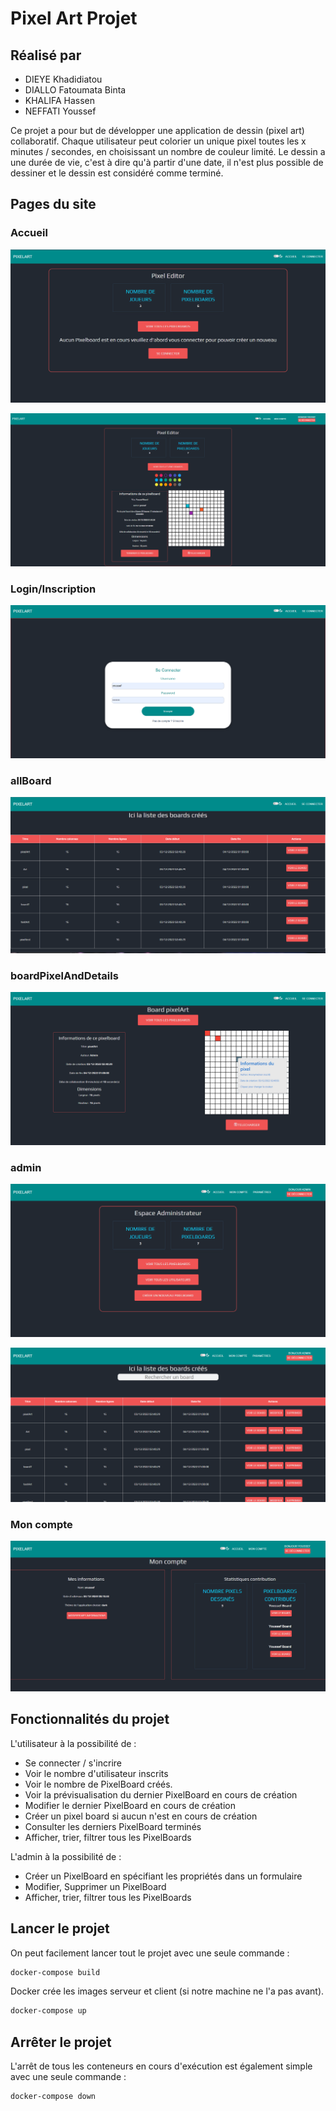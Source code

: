 
# Pixel Art Projet

## Réalisé par 
- DIEYE Khadidiatou
- DIALLO Fatoumata Binta
- KHALIFA Hassen
- NEFFATI Youssef

Ce projet a pour but de développer une application de dessin (pixel art) collaboratif. Chaque utilisateur peut colorier un unique pixel toutes les x minutes / secondes, en choisissant un nombre de couleur limité. Le dessin a une durée de vie, c'est à dire qu'à partir d'une date, il n'est plus possible de dessiner et le dessin est considéré comme terminé.

## Pages du site

### Accueil
![alt text](https://github.com/YoussefNeffati/react-pixel-art/blob/main/assetsReadme/accueil.PNG?raw=true)

![alt text](https://github.com/YoussefNeffati/react-pixel-art/blob/main/assetsReadme/Dessiner.png?raw=true)

### Login/Inscription
![alt text](https://github.com/YoussefNeffati/react-pixel-art/blob/main/assetsReadme/Login.png?raw=true)

### allBoard
![alt text](https://github.com/YoussefNeffati/react-pixel-art/blob/main/assetsReadme/ListPixels.PNG?raw=true)

### boardPixelAndDetails
![alt text](https://github.com/YoussefNeffati/react-pixel-art/blob/main/assetsReadme/DetailPixel.png?raw=true)

### admin
![alt text](https://github.com/YoussefNeffati/react-pixel-art/blob/main/assetsReadme/PageAdmin.png?raw=true)

![alt text](https://github.com/YoussefNeffati/react-pixel-art/blob/main/assetsReadme/ListPixelsAdmin.png?raw=true)

### Mon compte
![alt text](https://github.com/YoussefNeffati/react-pixel-art/blob/main/assetsReadme/MonCompte.png?raw=true)

## Fonctionnalités du projet
L'utilisateur à la possibilité de :
- Se connecter / s'incrire
- Voir le nombre d'utilisateur inscrits
- Voir le nombre de PixelBoard créés.
- Voir la prévisualisation du dernier PixelBoard en cours de création
- Modifier le dernier PixelBoard en cours de création
- Créer un pixel board si aucun n'est en cours de création
- Consulter les derniers PixelBoard terminés
- Afficher, trier, filtrer tous les PixelBoards

L'admin à la possibilité de :
- Créer un PixelBoard en spécifiant les propriétés dans un formulaire
-  Modifier, Supprimer un PixelBoard
- Afficher, trier, filtrer tous les PixelBoards

## Lancer le projet
On peut facilement lancer tout le projet avec une seule commande :
```bash
docker-compose build
```

Docker crée les images serveur et client (si notre machine ne l'a pas avant).
```bash
docker-compose up
```

## Arrêter le projet
L'arrêt de tous les conteneurs en cours d'exécution est également simple avec une seule commande :
```bash
docker-compose down
```